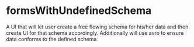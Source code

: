 formsWithUndefinedSchema
========================

A UI that will let user create a free flowing schema for his/her data and then create UI for that schema accordingly.  Additionally will use avro to ensure data conforms to the defined schema
